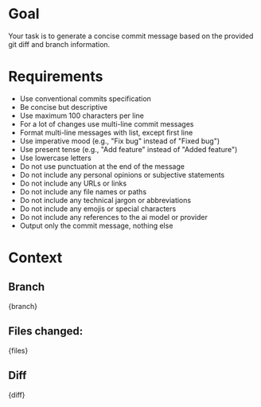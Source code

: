 # Goal

Your task is to generate a concise commit message based on the provided git diff and branch information.

# Requirements

- Use conventional commits specification
- Be concise but descriptive
- Use maximum 100 characters per line
- For a lot of changes use multi-line commit messages
- Format multi-line messages with list, except first line
- Use imperative mood (e.g., "Fix bug" instead of "Fixed bug")
- Use present tense (e.g., "Add feature" instead of "Added feature")
- Use lowercase letters
- Do not use punctuation at the end of the message
- Do not include any personal opinions or subjective statements
- Do not include any URLs or links
- Do not include any file names or paths
- Do not include any technical jargon or abbreviations
- Do not include any emojis or special characters
- Do not include any references to the ai model or provider
- Output only the commit message, nothing else

# Context

## Branch

{branch}

## Files changed:

{files}

## Diff

{diff}
